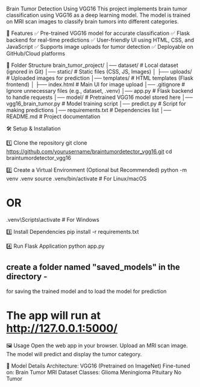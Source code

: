 Brain Tumor Detection Using VGG16
This project implements brain tumor classification using VGG16 as a deep learning model. The model is trained on MRI scan images to classify brain tumors into different categories.

📌 Features
✅ Pre-trained VGG16 model for accurate classification
✅ Flask backend for real-time predictions
✅ User-friendly UI using HTML, CSS, and JavaScript
✅ Supports image uploads for tumor detection
✅ Deployable on GitHub/Cloud platforms

📂 Folder Structure
brain_tumor_project/
│── dataset/                # Local dataset (ignored in Git)
│── static/                 # Static files (CSS, JS, Images)
│   ├── uploads/            # Uploaded images for prediction
│── templates/              # HTML templates (Flask frontend)
│   ├── index.html          # Main UI for image upload
│── .gitignore              # Ignore unnecessary files (e.g., dataset, .venv)
│── app.py                  # Flask backend to handle requests
│── model/                  # Pretrained VGG16 model stored here
│── vgg16_brain_tumor.py    # Model training script
│── predict.py              # Script for making predictions
│── requirements.txt        # Dependencies list
│── README.md               # Project documentation


🛠️ Setup & Installation

1️⃣ Clone the repository 
git clone https://github.com/yourusername/braintumordetector_vgg16.git
cd braintumordetector_vgg16

2️⃣ Create a Virtual Environment (Optional but Recommended)
python -m venv .venv
source .venv/bin/activate  # For Linux/macOS
# OR
.venv\Scripts\activate     # For Windows

3️⃣ Install Dependencies
pip install -r requirements.txt

4️⃣ Run Flask Application
python app.py

## create a folder named "saved_models" in the directory - 
   for saving the trained model and to load the model for prediction
# The app will run at http://127.0.0.1:5000/

🖼️ Usage
Open the web app in your browser.
Upload an MRI scan image.
The model will predict and display the tumor category.


🧠 Model Details
Architecture: VGG16 (Pretrained on ImageNet)
Fine-tuned on: Brain Tumor MRI Dataset
Classes:
    Glioma
    Meningioma
    Pituitary
    No Tumor
